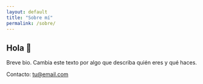 ```yaml
---
layout: default
title: "Sobre mí"
permalink: /sobre/
---
```


<div class="card">
  <h2>Hola 👋</h2>
  <p>Breve bio. Cambia este texto por algo que describa quién eres y qué haces.</p>
  <p>Contacto: <a href="mailto:tu@email.com">tu@email.com</a></p>
</div>
